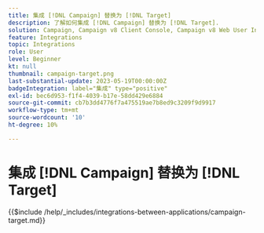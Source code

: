 ```yaml
---
title: 集成 [!DNL Campaign] 替换为 [!DNL Target]
description: 了解如何集成 [!DNL Campaign] 替换为 [!DNL Target].
solution: Campaign, Campaign v8 Client Console, Campaign v8 Web User Interface, Campaign Classic v7, Target
feature: Integrations
topic: Integrations
role: User
level: Beginner
kt: null
thumbnail: campaign-target.png
last-substantial-update: 2023-05-19T00:00:00Z
badgeIntegration: label="集成" type="positive"
exl-id: bec6d953-f1f4-4039-b17e-58dd429e6884
source-git-commit: cb7b3dd4776f7a475519ae7b8ed9c3209f9d9917
workflow-type: tm+mt
source-wordcount: '10'
ht-degree: 10%

---
```


# 集成 [!DNL Campaign] 替换为 [!DNL Target]

{{$include /help/_includes/integrations-between-applications/campaign-target.md}}
